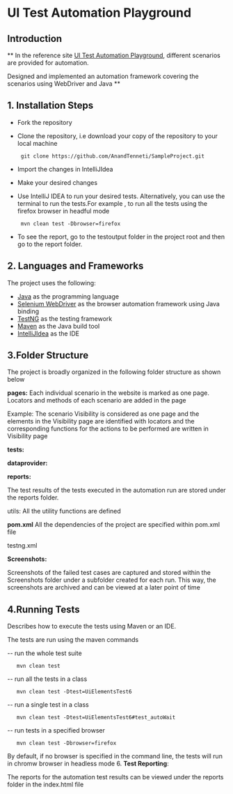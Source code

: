 <h1>UI Test Automation Playground</h1>
<h2>Introduction</h2>

**
In the reference site  <a href="http://uitestingplayground.com/">UI Test Automation 
Playground</a>, different scenarios are provided for automation. 

Designed and implemented an automation framework covering the scenarios using WebDriver and Java
**

<h2>1. Installation Steps</h2>

* Fork the repository

* Clone the repository, i.e download your copy of the repository to your local machine

       git clone https://github.com/AnandTenneti/SampleProject.git

* Import the changes in IntelliJIdea

* Make your desired changes

* Use IntelliJ IDEA to run your desired tests. Alternatively, you can use the terminal
 to run the tests.For example , to run all the tests using the firefox browser in headful mode
   
       mvn clean test -Dbrowser=firefox
   
* To see the report, go to the testoutput folder in the project root and then go to the report 
folder.


<h2>2. Languages and Frameworks</h2>

The project uses the following:

 

   * [Java](https://www.java.com/en/) as the programming language
   * [Selenium WebDriver](https://www.selenium.dev/documentation/webdriver/) as the browser automation framework using Java binding
   * [TestNG](https://testng.org/) as the testing framework
   * [Maven](https://maven.apache.org/) as the Java build tool
   * [IntelliJIdea](https://www.jetbrains.com/idea/) as the IDE

<h2>3.Folder Structure</h2>

The project is broadly organized in the following folder structure as shown below


**pages:** 
Each individual scenario in the website is marked as one page. Locators and methods of each 
scenario are added in the page

  Example:
     The scenario Visibility is considered as one page and the elements in the 
 Visibility page are identified with locators and the corresponding functions for the actions to 
be performed are written in Visibility page

**tests:**

**dataprovider:**

**reports:**

The test results of the tests executed in the automation run are stored under the reports folder.




utils:
All the utility functions are defined

<b>pom.xml</b>
All the dependencies of the project are specified within pom.xml file

testng.xml


**Screenshots:**

Screenshots of the failed test cases are captured and stored within the Screenshots folder under 
a subfolder created for each run. This way, the screenshots are archived and can be viewed at a 
later point of time

<h2>4.Running Tests</h2> Describes how to execute the tests using Maven or an IDE.
   
The tests are run using the maven commands
   
   -- run the whole test suite
             
       mvn clean test

   -- run all the tests in a class

       mvn clean test -Dtest=UiElementsTest6 
   
   -- run a single test in a class
          
       mvn clean test -Dtest=UiElementsTest6#test_autoWait

   -- run tests in a specified browser
   
       mvn clean test -Dbrowser=firefox

   By default, if no browser is specified in the command line, the tests will run in chromw
   browser in headless mode
6. **Test Reporting**: 

   The reports for the automation test results can be viewed under the reports 
   folder in the index.html file

